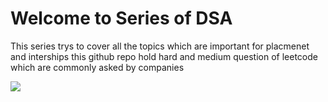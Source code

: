 <h1> Welcome to Series of DSA </h1>
<p>This series trys to cover all the topics which are important for placmenet and interships 
this github repo hold hard and medium question of leetcode which are commonly asked by companies
</p>
<img src="https://miro.medium.com/v2/resize:fit:1008/1*VOQU8CuPG34Gsd1yJCadOQ.png">